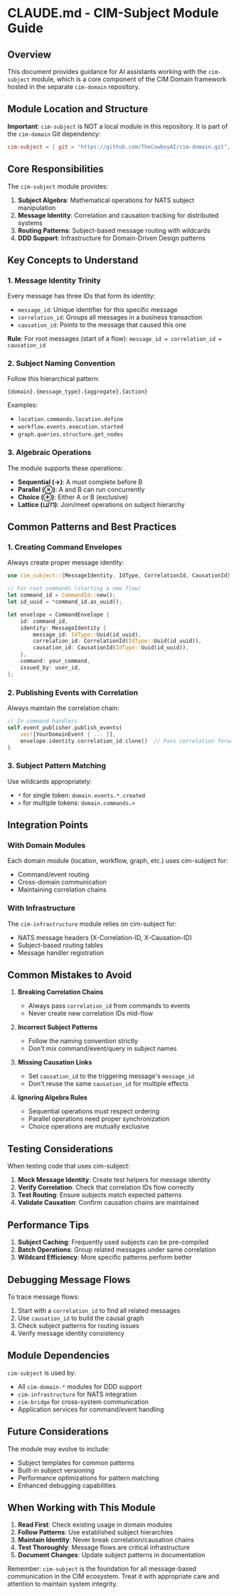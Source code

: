 <!-- Copyright (c) 2025 Cowboy AI, LLC. -->

# CLAUDE.md - CIM-Subject Module Guide

## Overview

This document provides guidance for AI assistants working with the `cim-subject` module, which is a core component of the CIM Domain framework hosted in the separate `cim-domain` repository.

## Module Location and Structure

**Important**: `cim-subject` is NOT a local module in this repository. It is part of the `cim-domain` Git dependency:

```toml
cim-subject = { git = "https://github.com/TheCowboyAI/cim-domain.git", branch = "main" }
```

## Core Responsibilities

The `cim-subject` module provides:

1. **Subject Algebra**: Mathematical operations for NATS subject manipulation
2. **Message Identity**: Correlation and causation tracking for distributed systems
3. **Routing Patterns**: Subject-based message routing with wildcards
4. **DDD Support**: Infrastructure for Domain-Driven Design patterns

## Key Concepts to Understand

### 1. Message Identity Trinity

Every message has three IDs that form its identity:
- `message_id`: Unique identifier for this specific message
- `correlation_id`: Groups all messages in a business transaction
- `causation_id`: Points to the message that caused this one

**Rule**: For root messages (start of a flow): `message_id = correlation_id = causation_id`

### 2. Subject Naming Convention

Follow this hierarchical pattern:
```
{domain}.{message_type}.{aggregate}.{action}
```

Examples:
- `location.commands.location.define`
- `workflow.events.execution.started`
- `graph.queries.structure.get_nodes`

### 3. Algebraic Operations

The module supports these operations:
- **Sequential (→)**: A must complete before B
- **Parallel (⊗)**: A and B can run concurrently  
- **Choice (⊕)**: Either A or B (exclusive)
- **Lattice (⊔/⊓)**: Join/meet operations on subject hierarchy

## Common Patterns and Best Practices

### 1. Creating Command Envelopes

Always create proper message identity:

```rust
use cim_subject::{MessageIdentity, IdType, CorrelationId, CausationId};

// For root commands (starting a new flow)
let command_id = CommandId::new();
let id_uuid = *command_id.as_uuid();

let envelope = CommandEnvelope {
    id: command_id,
    identity: MessageIdentity {
        message_id: IdType::Uuid(id_uuid),
        correlation_id: CorrelationId(IdType::Uuid(id_uuid)),
        causation_id: CausationId(IdType::Uuid(id_uuid)),
    },
    command: your_command,
    issued_by: user_id,
};
```

### 2. Publishing Events with Correlation

Always maintain the correlation chain:

```rust
// In command handlers
self.event_publisher.publish_events(
    vec![YourDomainEvent { ... }],
    envelope.identity.correlation_id.clone()  // Pass correlation forward
)
```

### 3. Subject Pattern Matching

Use wildcards appropriately:
- `*` for single token: `domain.events.*.created`
- `>` for multiple tokens: `domain.commands.>`

## Integration Points

### With Domain Modules

Each domain module (location, workflow, graph, etc.) uses cim-subject for:
- Command/event routing
- Cross-domain communication
- Maintaining correlation chains

### With Infrastructure

The `cim-infrastructure` module relies on cim-subject for:
- NATS message headers (X-Correlation-ID, X-Causation-ID)
- Subject-based routing tables
- Message handler registration

## Common Mistakes to Avoid

1. **Breaking Correlation Chains**
   - Always pass `correlation_id` from commands to events
   - Never create new correlation IDs mid-flow

2. **Incorrect Subject Patterns**
   - Follow the naming convention strictly
   - Don't mix command/event/query in subject names

3. **Missing Causation Links**
   - Set `causation_id` to the triggering message's `message_id`
   - Don't reuse the same `causation_id` for multiple effects

4. **Ignoring Algebra Rules**
   - Sequential operations must respect ordering
   - Parallel operations need proper synchronization
   - Choice operations are mutually exclusive

## Testing Considerations

When testing code that uses cim-subject:

1. **Mock Message Identity**: Create test helpers for message identity
2. **Verify Correlation**: Check that correlation IDs flow correctly
3. **Test Routing**: Ensure subjects match expected patterns
4. **Validate Causation**: Confirm causation chains are maintained

## Performance Tips

1. **Subject Caching**: Frequently used subjects can be pre-compiled
2. **Batch Operations**: Group related messages under same correlation
3. **Wildcard Efficiency**: More specific patterns perform better

## Debugging Message Flows

To trace message flows:

1. Start with a `correlation_id` to find all related messages
2. Use `causation_id` to build the causal graph
3. Check subject patterns for routing issues
4. Verify message identity consistency

## Module Dependencies

`cim-subject` is used by:
- All `cim-domain-*` modules for DDD support
- `cim-infrastructure` for NATS integration
- `cim-bridge` for cross-system communication
- Application services for command/event handling

## Future Considerations

The module may evolve to include:
- Subject templates for common patterns
- Built-in subject versioning
- Performance optimizations for pattern matching
- Enhanced debugging capabilities

## When Working with This Module

1. **Read First**: Check existing usage in domain modules
2. **Follow Patterns**: Use established subject hierarchies
3. **Maintain Identity**: Never break correlation/causation chains
4. **Test Thoroughly**: Message flows are critical infrastructure
5. **Document Changes**: Update subject patterns in documentation

Remember: `cim-subject` is the foundation for all message-based communication in the CIM ecosystem. Treat it with appropriate care and attention to maintain system integrity.